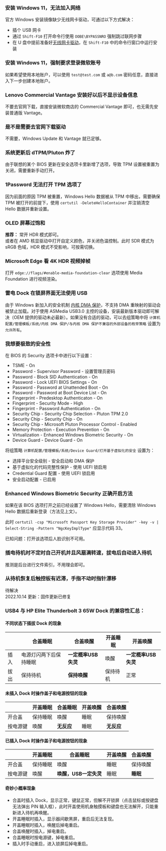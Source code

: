 ### 安装 Windows 11，无法加入网络
官方 Windows 安装镜像缺少无线网卡驱动，可通过以下方式解决：
- 插个 USB 网卡
- 通过 `Shift-F10` 打开命令行使用 `OOBE\BYPASSNRO` 强制跳过联网步骤
- 在 U 盘中提前准备好[无线网卡驱动](https://download.lenovo.com/pccbbs/mobiles/n3gw208p.exe)，在 `Shift-F10` 中的命令行窗口中运行安装

### 安装 Windows 11，强制要求登录微软账号
如果希望使用本地账户，可以使用 `test@test.com` 或 `a@b.com` 密码任意，直接进入下一步创建本地账户。

### Lenovo Commercial Vantage 安装好以后不显示设备信息
不要去官网下载，直接安装微软商店的 Commercial Vantage 即可，也无需先安装普通版 Vantage。

### 是不是需要去官网下载驱动
不需要，Windows Update 和 Vantage 就已足够。

### 系统更新后 dTPM/Pluton 炸了
由于联想的某个 BIOS 更新在安全选项卡里新增了选项，导致 TPM 设置被重置为关闭，需要重新手动打开。

### 1Password 无法打开 TPM 选项了
因为前面的原因 TPM 被重置，Windows Hello 数据被从 TPM 中移出，需要确保 TPM 被打开的前提下，使用 `certutil -DeleteHelloContainer` 并注销清空 Hello 数据并重新设置。

### OLED 屏幕过饱和
**推荐：** 常开 HDR 模式即可。  
或者在 AMD 核显驱动中打开自定义颜色，并关闭色温控制。此时 SDR 模式为 sRGB 色域，HDR 模式不受影响，可按需切换。

### Microsoft Edge 看 4K HDR 视频掉帧
打开 `edge://flags/#enable-media-foundation-clear` 选项使用 Media Foundation 进行视频渲染。

### 雷电 Dock 在锁屏界面无法使用 USB
由于 Windows 新加入的安全机制 [内核 DMA 保护](https://docs.microsoft.com/zh-cn/windows/security/information-protection/kernel-dma-protection-for-thunderbolt)，不支持 DMA 重映射的驱动会被禁止加载。对于使用 ASMedia USB3.0 主控的设备，安装最新版本驱动即可解决（OEM 提供的驱动未必最新）。如果没有合适的驱动，可以去组策略中将 `计算机配置/管理模板/系统/内核 DMA 保护/与内核 DMA 保护不兼容的外部设备的枚举策略` 设置为 `允许所有`。

### 我想要极致的安全性
在 BIOS 的 Security 选项卡中进行以下设置：
- TSME - On
- Password - Supervisor Password - 设置管理员密码
- Password - Block SID Authentication - On
- Password - Lock UEFI BIOS Settings - On
- Password - Password at Unattended Boot - On
- Password - Password at Boot Device List - On
- Fingerprint - Predesktop Authenticaton - On
- Fingerprint - Security Mode - High
- Fingerprint - Password Authentication - On
- Security Chip - Security Chip Selection - Pluton TPM 2.0
- Security Chip - Security Chip - On
- Security Chip - Microsoft Pluton Processor Control - Enabled
- Memory Protection - Execution Prevention - On
- Virtualization - Enhanced Windows Biometric Security - On
- Device Guard - Device Guard - On

将组策略 `计算机配置/管理模板/系统/Device Guard/打开基于虚拟化的安全` 设置为：
- 选择平台安全级别 - 安全启动和 DMA 保护
- 基于虚拟化的代码完整性保护 - 使用 UEFI 锁启用
- Credential Guard 配置 - 使用 UEFI 锁启用
- 安全启动配置 - 已启用

### Enhanced Windows Biometric Security 正确开启方法
如果在该 BIOS 选项打开之前已经设置了 Windows Hello，需要清除 Windows Hello 数据后重新登录（方法见上文）。

此时 `certutil -csp "Microsoft Passport Key Storage Provider" -key -v | Select-String -Pattern "NgcKeyImplType"` 应显示代码 33。  

已知问题：打开该选项后人脸识别不可用。

### 插电待机时不定时自己开机并且风扇满转速，拔电后自动进入待机
推测是后台进行文件索引，不用理会即可。

### 从待机恢复后触控板有迟滞，手指不动时指针漂移
待解决  
2022.10.14 更新：固件更新已修复

### USB4 与 HP Elite Thunderbolt 3 65W Dock 的兼容性汇总：
#### 不同状态下插拔 Dock 的现象
||合盖睡眠|合盖唤醒|开盖睡眠|开盖唤醒|
|--|--|--|--|--|
|插入|电源灯闪两下后保持睡眠|**一定概率USB失灵**|唤醒|**一定概率USB失灵**|
|拔出|保持待机|**保持唤醒**|保持待机|正常|

#### 未插入 Dock 时操作盖子和电源按钮的现象
||开盖睡眠|合盖睡眠|开盖唤醒|合盖唤醒|
|--|--|--|--|--|
|开合盖|保持睡眠|唤醒|睡眠|保持唤醒|
|按电源键|唤醒|**无反应**|睡眠|**无反应**|

#### 已插入 Dock 时操作盖子和电源按钮的现象
||开盖睡眠|合盖睡眠|开盖唤醒|合盖唤醒|
|--|--|--|--|--|
|开合盖|保持睡眠|唤醒|睡眠|保持唤醒|
|按电源键|唤醒|**唤醒，USB一定失灵**|睡眠|**睡眠**|

#### 奇妙小概率现象
- 合盖时插入 Dock，显示正常，键鼠正常，但解不开锁屏（点击鼠标或按键盘无法弹出 PIN 输入框），此时开盖使用机身触摸板和键盘也无法解开，只能重新进入待机再唤醒。
- 开盖睡眠时插入，显示器间歇黑屏，重启后无法复现。
- 开盖睡眠时插入，唤醒后掉电重启。
- 合盖唤醒时插入，掉电重启。
- 合盖睡眠时按电源键，掉电重启。
- 插入时手动重启，进入锁屏后掉电重启。
